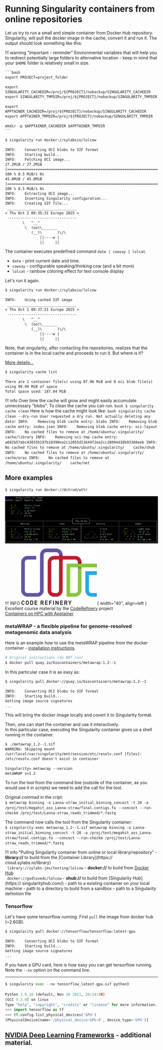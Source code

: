 # Running Singularity containers from online repositories

Let us try to run a small and simple container from Docker Hub repository. Singularity, will pull the docker image in the cache, convert it and run it. The output should look something like this:

!!! warning "Important - reminder"
    Environmental variables that will help you to redirect potentially large folders to alternative location - keep in mind that your `$HOME` folder is relatively small in size.

    ```bash
    export PROJECT=project_folder

    export SINGULARITY_CACHEDIR=/proj/${PROJECT}/nobackup/SINGULARITY_CACHEDIR
    export SINGULARITY_TMPDIR=/proj/${PROJECT}/nobackup/SINGULARITY_TMPDIR

    export APPTAINER_CACHEDIR=/proj/${PROJECT}/nobackup/SINGULARITY_CACHEDIR
    export APPTAINER_TMPDIR=/proj/${PROJECT}/nobackup/SINGULARITY_TMPDIR

    mkdir -p $APPTAINER_CACHEDIR $APPTAINER_TMPDIR
    ```


```
$ singularity run docker://sylabsio/lolcow

INFO:    Converting OCI blobs to SIF format
INFO:    Starting build...
INFO:    Fetching OCI image...
27.2MiB / 27.2MiB [====================================================================================================] 100 % 8.5 MiB/s 0s
45.8MiB / 45.8MiB [====================================================================================================] 100 % 8.5 MiB/s 0s
INFO:    Extracting OCI image...
INFO:    Inserting Singularity configuration...
INFO:    Creating SIF file...
 ________________________________
< Thu Oct 2 09:35:31 Europe 2025 >
 --------------------------------
        \   ^__^
         \  (oo)\_______
            (__)\       )\/\
                ||----w |
                ||     ||
```
The container executes predefined command `date | cowsay | lolcat`.

- `date` - print current date and time.
- `cowsay` - configurable speaking/thinking cow (and a bit more)
- `lolcat` - rainbow coloring effect for text console display

Let's run it again.
```
$ singularity run docker://sylabsio/lolcow

INFO:    Using cached SIF image
 ________________________________
< Thu Oct 2 09:37:31 Europe 2025 >
 --------------------------------
        \   ^__^
         \  (oo)\_______
            (__)\       )\/\
                ||----w |
                ||     ||
```
Note, that singularity, after contacting the repositories, realizes that the container is in the local cache and proceeds to run it. But where is it?

[More details...](https://sylabs.io/guides/latest/user-guide/singularity_and_docker.html)

``` 
$ singularity cache list

There are 1 container file(s) using 87.96 MiB and 8 oci blob file(s) using 99.09 MiB of space
Total space used: 187.04 MiB
```
!!! info
    Over time the cache will grow and might easily accumulate unnecessary "blobs". To clean the cache you can run.
    ``` bash
    $ singularity cache clean
    ```
    Here is how the cache might look like:
    ``` bash
    singularity cache clean --dry-run
    User requested a dry run. Not actually deleting any data!
    INFO:    Removing blob cache entry: blobs
    INFO:    Removing blob cache entry: index.json
    INFO:    Removing blob cache entry: oci-layout
    INFO:    No cached files to remove at /home/ubuntu/.singularity/    cache/library
    INFO:    Removing oci-tmp cache entry:     a692b57abc43035b197b10390ea2c12855d21649f2ea2cc28094d18b93360eeb
    INFO:    No cached files to remove at /home/ubuntu/.singularity/    cache/shub
    INFO:    No cached files to remove at /home/ubuntu/.singularity/    cache/oras
    INFO:    No cached files to remove at /home/ubuntu/.singularity/    cache/net
    ```


## More examples

```
$ singularity run docker://dctrud/wttr
```
![output](images/wttr.png)


!!! INFO
    ![Coderefinery](./images/coderefinery.png){ width="40", align=left } Excellent course material by the [CodeRefinery](https://coderefinery.org/) project  
    [Containers on HPC with Apptainer](https://coderefinery.github.io/hpc-containers/)

### metaWRAP - a flexible pipeline for genome-resolved metagenomic data analysis

Here is an example how to use the metaWRAP pipeline from the docker container - [installation instructions](https://github.com/bxlab/metaWRAP#docker-installation).

``` bash
# Original instructions (do NOT run)
$ docker pull quay.io/biocontainers/metawrap:1.2--1
```
In this particular case it is as easy as:

```
$ singularity pull docker://quay.io/biocontainers/metawrap:1.2--1

INFO:    Converting OCI blobs to SIF format
INFO:    Starting build...
Getting image source signatures
...
```
This will bring the docker image locally and covert it to Singularity format.

Then, one can start the container and use it interactively.  
In this particular case, executing the Singularity container gives us a shell running in the container.

```
$ ./metawrap_1.2--1.sif
WARNING: Skipping mount /usr/local/var/singularity/mnt/session/etc/resolv.conf [files]: /etc/resolv.conf doesn't exist in container

Singularity> metawrap --version
metaWRAP v=1.2
```

To run the tool from the command line (outside of the container, as you would use it in scripts) we need to add the call for the tool.

Original commad in the cript:  
```$ metawrap binning -o Lanna-straw_initial_binning_concoct -t 20 -a /proj/test/megahit_ass_Lanna-straw/final.contigs.fa --concoct --run-checkm /proj/test/Lanna-straw_reads_trimmed/*.fastq```

The command now calls the tool from the Singularity container:  
```$ singularity exec metawrap_1.2--1.sif metawrap binning -o Lanna-straw_initial_binning_concoct -t 20 -a /proj/test/megahit_ass_Lanna-straw/final.contigs.fa --concoct --run-checkm /proj/test/Lanna-straw_reads_trimmed/*.fastq```

!!! info "Pulling Singularity container from online or local library/repository"
    - **library://** to build from the [Container Library](https://    cloud.sylabs.io/library)  
    ` library://sylabs-jms/testing/lolcow`
    - **docker://** to build from [Docker Hub](https://hub.docker.com/    )  
    ` docker://godlovedc/lolcow`
    - **shub://** to build from [Singularity Hub](https://    singularityhub.com/)
    - path to a existing container on your local machine
    - path to a directory to build from a sandbox
    - path to a Singularity definition file

### Tensorflow 
Let's have some tensorflow running. First `pull` the image from docker hub (~2.6GB).  

```
$ singularity pull docker://tensorflow/tensorflow:latest-gpu

INFO:    Converting OCI blobs to SIF format
INFO:    Starting build...
Getting image source signatures
...
```

If you have a GPU card, here is how easy you can get tensorflow running. Note the `--nv` option on the command line.

---

``` python
$ singularity exec --nv tensorflow_latest-gpu.sif python3

Python 3.8.10 (default, Nov 26 2021, 20:14:08) 
[GCC 9.3.0] on linux
Type "help", "copyright", "credits" or "license" for more information.
>>> import tensorflow as tf
>>> tf.config.list_physical_devices('GPU')
[PhysicalDevice(name='/physical_device:GPU:0', device_type='GPU')]
```

## [NVIDIA Deep Learning Frameworks](./PyTorch_NVIDIA.md) - additional material.
